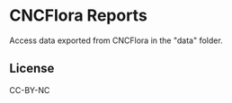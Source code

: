 # CNCFlora Reports

Access data exported from CNCFlora in the "data" folder. 

## License

CC-BY-NC


